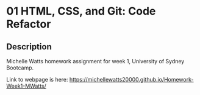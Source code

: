 # 01 HTML, CSS, and Git: Code Refactor

## Description

Michelle Watts homework assignment for week 1, University of Sydney Bootcamp.

Link to webpage is here: https://michellewatts20000.github.io/Homework-Week1-MWatts/


